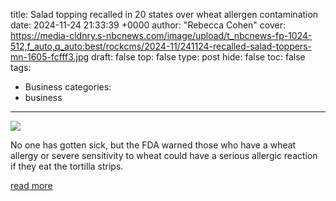 title: Salad topping recalled in 20 states over wheat allergen contamination
date: 2024-11-24 21:33:39 +0000
author: "Rebecca Cohen"
cover: https://media-cldnry.s-nbcnews.com/image/upload/t_nbcnews-fp-1024-512,f_auto,q_auto:best/rockcms/2024-11/241124-recalled-salad-toppers-mn-1605-fcfff3.jpg
draft: false
top: false
type: post
hide: false
toc: false
tags:
  - Business
categories:
  - business
---

![](https://media-cldnry.s-nbcnews.com/image/upload/t_nbcnews-fp-1024-512,f_auto,q_auto:best/rockcms/2024-11/241124-recalled-salad-toppers-mn-1605-fcfff3.jpg)

No one has gotten sick, but the FDA warned those who have a wheat allergy or severe sensitivity to wheat could have a serious allergic reaction if they eat the tortilla strips.

[read more](https://www.nbcnews.com/news/us-news/salad-topping-recall-tortilla-strips-rcna181559)
